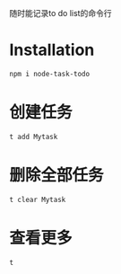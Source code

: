 随时能记录to do list的命令行
# Installation
`npm i node-task-todo`

# 创建任务
`t add Mytask`

# 删除全部任务
`t clear Mytask`

# 查看更多
`t`